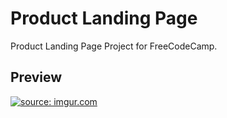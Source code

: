 # Product Landing Page
Product Landing Page Project for FreeCodeCamp.
## Preview
<a href="https://imgur.com/giIfttL"><img src="https://i.imgur.com/giIfttL.png" title="source: imgur.com" /></a>
